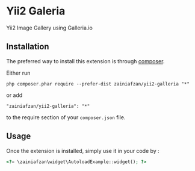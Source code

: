 Yii2 Galeria
============
Yii2 Image Gallery using Galleria.io

Installation
------------

The preferred way to install this extension is through [composer](http://getcomposer.org/download/).

Either run

```
php composer.phar require --prefer-dist zainiafzan/yii2-galleria "*"
```

or add

```
"zainiafzan/yii2-galleria": "*"
```

to the require section of your `composer.json` file.


Usage
-----

Once the extension is installed, simply use it in your code by  :

```php
<?= \zainiafzan\widget\AutoloadExample::widget(); ?>
```